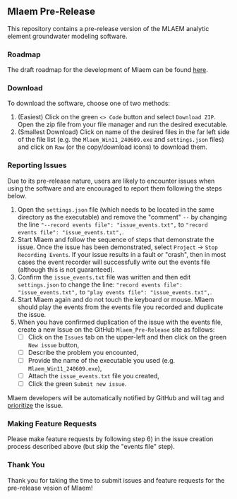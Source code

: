 ## Mlaem Pre-Release

This repository contains a pre-release version of the MLAEM analytic element groundwater modeling software.

### Roadmap
The draft roadmap for the development of Mlaem can be found [here](Roadmap.md).

### Download
To download the software, choose one of two methods:
1) (Easiest) Click on the green `<> Code` button and select `Download ZIP`. Open the zip file from your file manager and run the desired executable.
2) (Smallest Download) Click on name of the desired files in the far left side of the file list (e.g. the `Mlaem_Win11_240609.exe` and `settings.json` files) and click on `Raw` (or the copy/download icons) to download them.

### Reporting Issues
Due to its pre-release nature, users are likely to encounter issues when using the software and are encouraged to report them following the steps below.

1) Open the `settings.json` file (which needs to be located in the same directory as the executable) and remove the "comment" `--` by changing the line `"--record events file": "issue_events.txt",` to `"record events file": "issue_events.txt",`.
3) Start Mlaem and follow the sequence of steps that demonstrate the issue. Once the issue has been demonstrated, select `Project` -> `Stop Recording Events`. If your issue results in a fault or "crash", then in most cases the event recorder will successfully write out the events file (although this is not guaranteed).
4) Confirm the `issue_events.txt` file was written and then edit `settings.json` to change the line: `"record events file": "issue_events.txt",` to `"play events file": "issue_events.txt",`.
5) Start Mlaem again and do not touch the keyboard or mouse. Mlaem should play the events from the events file you recorded and duplicate the issue.
6) When you have confirmed duplication of the issue with the events file, create a new Issue on the GitHub `Mlaem_Pre-Release` site as follows:
    - [ ] Click on the `Issues` tab on the upper-left and then click on the green `New issue` button,
    - [ ] Describe the problem you encounted,
    - [ ] Provide the name of the executable you used (e.g. `Mlaem_Win11_240609.exe`),
    - [ ] Attach the `issue_events.txt` file you created,
    - [ ] Click the green `Submit new issue`.

Mlaem developers will be automatically notified by GitHub and will tag and [prioritize](Issue_Prioritization.md) the issue.

### Making Feature Requests
Please make feature requests by following step 6) in the issue creation process described above (but skip the "events file" step).

### Thank You
Thank you for taking the time to submit issues and feature requests for the pre-release vesion of Mlaem!
